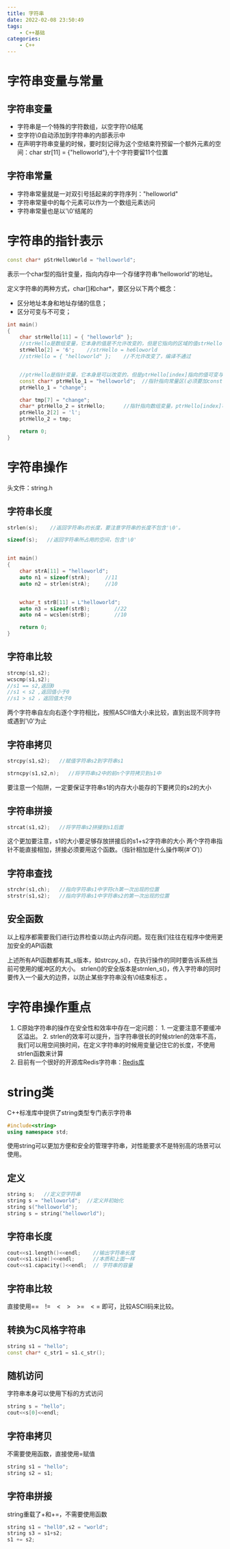 ```yaml
---
title: 字符串
date: 2022-02-08 23:50:49
tags:
    - C++基础
categories:
    - C++
---
```


# 字符串变量与常量

## 字符串变量

 - 字符串是一个特殊的字符数组，以空字符&#92;0结尾
 - 空字符&#92;0自动添加到字符串的内部表示中
 - 在声明字符串变量的时候，要时刻记得为这个空结束符预留一个额外元素的空间：char str[11] = {"helloworld"},十个字符要留11个位置

## 字符串常量

 - 字符串常量就是一对双引号括起来的字符序列："helloworld"
 - 字符串常量中的每个元素可以作为一个数组元素访问
 - 字符串常量也是以'\0'结尾的


# 字符串的指针表示

```cpp
const char* pStrHelloWorld = "helloworld";
```
表示一个char型的指针变量，指向内存中一个存储字符串“helloworld”的地址。

定义字符串的两种方式，char[]和char*，要区分以下两个概念：

 - 区分地址本身和地址存储的信息；
 - 区分可变与不可变；

```cpp
int main()
{
	char strHello[11] = { "helloworld" };
	//strHello是数组变量，它本身的值是不允许改变的，但是它指向的区域的值strHello[index]是可以改变的
	strHello[2] = '6';    //strHello = he6loworld
	//strHello = { "helloworld" };    //不允许改变了，编译不通过


	//ptrHello是指针变量，它本身是可以改变的，但是ptrHello[index]指向的值可变与否要取绝与所指向的区间是否可以改变
	const char* ptrHello_1 = "helloworld";  //指针指向常量区(必须要加const)，ptrHello[index]不可改变，但本身指向的地址可以变。
	ptrHello_1 = "change";

	char tmp[7] = "change";
	char* ptrHello_2 = strHello;      //指针指向数组变量，ptrHello[index]可以改变,本身也可以变
	ptrHello_2[2] = 'l';
	ptrHello_2 = tmp;

	return 0;
}
```

# 字符串操作

头文件：string.h

## 字符串长度

```cpp
strlen(s);    //返回字符串s的长度，要注意字符串的长度不包含'\0'。

sizeof(s);   //返回字符串所占用的空间，包含'\0'


int main()
{
	char strA[11] = "helloworld";
	auto n1 = sizeof(strA);     //11
	auto n2 = strlen(strA);     //10


	wchar_t strB[11] = L"helloworld";
	auto n3 = sizeof(strB);        //22
	auto n4 = wcslen(strB);        //10

	return 0;
}
```


## 字符串比较

```cpp
strcmp(s1,s2); 
wcscmp(s1,s2); 
//s1 == s2,返回0
//s1 < s2 ,返回值小于0
//s1 > s2 ，返回值大于0
```
两个字符串自左向右逐个字符相比，按照ASCII值大小来比较，直到出现不同字符或遇到'\0'为止

## 字符串拷贝

```cpp
strcpy(s1,s2);   //赋值字符串s2到字符串s1

strncpy(s1,s2,n);   //将字符串s2中的前n个字符拷贝到s1中
```
要注意一个陷阱，一定要保证字符串s1的内存大小能存的下要拷贝的s2的大小

## 字符串拼接

```cpp
strcat(s1,s2);   //将字符串s2拼接到s1后面
```
这个更加要注意，s1的大小要足够存放拼接后的s1+s2字符串的大小
两个字符串指针不能直接相加，拼接必须要用这个函数。（指针相加是什么操作啊(#`O′)）

## 字符串查找

```cpp
strchr(s1,ch);   //指向字符串s1中字符ch第一次出现的位置
strstr(s1,s2);   //指向字符串s1中字符串s2的第一次出现的位置
```

## 安全函数
以上程序都需要我们进行边界检查以防止内存问题。现在我们往往在程序中使用更加安全的API函数

上述所有API函数都有其_s版本，如strcpy_s()，在执行操作的同时要告诉系统当前可使用的缓冲区的大小。
strlen()的安全版本是strnlen_s()，传入字符串的同时要传入一个最大的边界，以防止某些字符串没有\0结束标志 。

# 字符串操作重点

 1. C原始字符串的操作在安全性和效率中存在一定问题：
 		1. 一定要注意不要缓冲区溢出。
 		2. strlen的效率可以提升，当字符串很长的时候strlen的效率不高，我们可以用空间换时间，在定义字符串的时候用变量记住它的长度，不使用strlen函数来计算
 2. 目前有一个很好的开源库Redis字符串：[Redis库](https://redis.io/)


# string类

C++标准库中提供了string类型专门表示字符串

```cpp
#include<string>
using namespace std;
```
使用string可以更加方便和安全的管理字符串，对性能要求不是特别高的场景可以使用。

## 定义
```cpp
string s;   //定义空字符串
string s = "helloworld";  //定义并初始化
string s("helloworld");
string s = string("helloworld");
```

## 字符串长度
```cpp
cout<<s1.length()<<endl;    //输出字符串长度
cout<<s1.size()<<endl;      //本质和上面一样
cout<<s1.capacity()<<endl;  // 字符串的容量
```

## 字符串比较
直接使用&#61;&#61;&emsp;&#33;&#61;&emsp;&#60;&emsp;&#62;&emsp;&#62;&#61;&emsp;&#60; &#61; 即可，比较ASCII码来比较。

## 转换为C风格字符串
```cpp
string s1 = "hello";
const char* c_str1 = s1.c_str();
```

## 随机访问

字符串本身可以使用下标的方式访问

```cpp
string s = "hello";
cout<<s[0]<<endl;
```

## 字符串拷贝

不需要使用函数，直接使用=赋值

```cpp
string s1 = "hello";
string s2 = s1;
```

## 字符串拼接

string重载了+和+=，不需要使用函数

```cpp
string s1 = "hell0",s2 = "world";
string s3 = s1+s2;
s1 += s2;
```